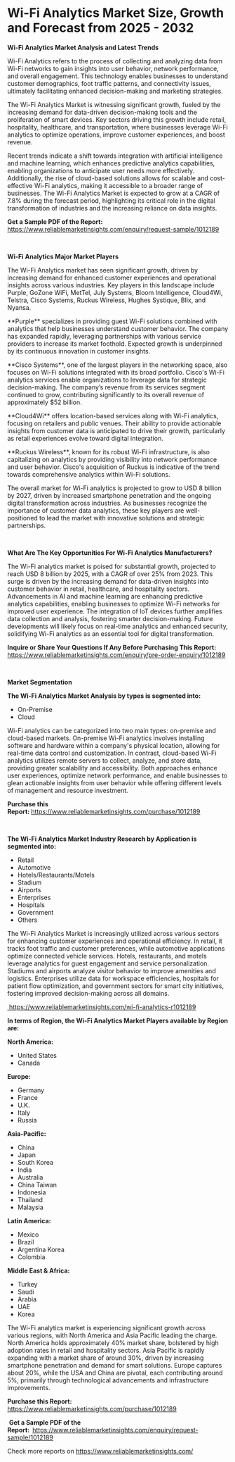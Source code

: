 <p><h1>Wi-Fi Analytics Market Size, Growth and Forecast from 2025 - 2032</h1></p><p><strong>Wi-Fi Analytics Market Analysis and Latest Trends</strong></p>
<p><p>Wi-Fi Analytics refers to the process of collecting and analyzing data from Wi-Fi networks to gain insights into user behavior, network performance, and overall engagement. This technology enables businesses to understand customer demographics, foot traffic patterns, and connectivity issues, ultimately facilitating enhanced decision-making and marketing strategies.</p><p>The Wi-Fi Analytics Market is witnessing significant growth, fueled by the increasing demand for data-driven decision-making tools and the proliferation of smart devices. Key sectors driving this growth include retail, hospitality, healthcare, and transportation, where businesses leverage Wi-Fi analytics to optimize operations, improve customer experiences, and boost revenue.</p><p>Recent trends indicate a shift towards integration with artificial intelligence and machine learning, which enhances predictive analytics capabilities, enabling organizations to anticipate user needs more effectively. Additionally, the rise of cloud-based solutions allows for scalable and cost-effective Wi-Fi analytics, making it accessible to a broader range of businesses. The Wi-Fi Analytics Market is expected to grow at a CAGR of 7.8% during the forecast period, highlighting its critical role in the digital transformation of industries and the increasing reliance on data insights.</p></p>
<p><strong>Get a Sample PDF of the Report:&nbsp;</strong> <a href="https://www.reliablemarketinsights.com/enquiry/request-sample/1012189?utm_campaign=3361&utm_medium=2&utm_source=Github&utm_content=ia&utm_term=08042025&utm_id=wi-fi-analytics">https://www.reliablemarketinsights.com/enquiry/request-sample/1012189</a></p>
<p>&nbsp;</p>
<p><strong>Wi-Fi Analytics Major Market Players</strong></p>
<p><p>The Wi-Fi Analytics market has seen significant growth, driven by increasing demand for enhanced customer experiences and operational insights across various industries. Key players in this landscape include Purple, GoZone WiFi, MetTel, July Systems, Bloom Intelligence, Cloud4Wi, Telstra, Cisco Systems, Ruckus Wireless, Hughes Systique, Blix, and Nyansa.</p><p>**Purple** specializes in providing guest Wi-Fi solutions combined with analytics that help businesses understand customer behavior. The company has expanded rapidly, leveraging partnerships with various service providers to increase its market foothold. Expected growth is underpinned by its continuous innovation in customer insights.</p><p>**Cisco Systems**, one of the largest players in the networking space, also focuses on Wi-Fi solutions integrated with its broad portfolio. Cisco's Wi-Fi analytics services enable organizations to leverage data for strategic decision-making. The company’s revenue from its services segment continued to grow, contributing significantly to its overall revenue of approximately $52 billion.</p><p>**Cloud4Wi** offers location-based services along with Wi-Fi analytics, focusing on retailers and public venues. Their ability to provide actionable insights from customer data is anticipated to drive their growth, particularly as retail experiences evolve toward digital integration.</p><p>**Ruckus Wireless**, known for its robust Wi-Fi infrastructure, is also capitalizing on analytics by providing visibility into network performance and user behavior. Cisco's acquisition of Ruckus is indicative of the trend towards comprehensive analytics within Wi-Fi solutions.</p><p>The overall market for Wi-Fi analytics is projected to grow to USD 8 billion by 2027, driven by increased smartphone penetration and the ongoing digital transformation across industries. As businesses recognize the importance of customer data analytics, these key players are well-positioned to lead the market with innovative solutions and strategic partnerships.</p></p>
<p>&nbsp;</p>
<p><strong>What Are The Key Opportunities For Wi-Fi Analytics Manufacturers?</strong></p>
<p><p>The Wi-Fi analytics market is poised for substantial growth, projected to reach USD 8 billion by 2025, with a CAGR of over 25% from 2023. This surge is driven by the increasing demand for data-driven insights into customer behavior in retail, healthcare, and hospitality sectors. Advancements in AI and machine learning are enhancing predictive analytics capabilities, enabling businesses to optimize Wi-Fi networks for improved user experience. The integration of IoT devices further amplifies data collection and analysis, fostering smarter decision-making. Future developments will likely focus on real-time analytics and enhanced security, solidifying Wi-Fi analytics as an essential tool for digital transformation.</p></p>
<p><strong>Inquire or Share Your Questions If Any Before Purchasing This Report:</strong> <a href="https://www.reliablemarketinsights.com/enquiry/pre-order-enquiry/1012189?utm_campaign=3361&utm_medium=2&utm_source=Github&utm_content=ia&utm_term=08042025&utm_id=wi-fi-analytics">https://www.reliablemarketinsights.com/enquiry/pre-order-enquiry/1012189</a></p>
<p>&nbsp;</p>
<p><strong>Market Segmentation</strong></p>
<p><strong>The Wi-Fi Analytics Market Analysis by types is segmented into:</strong></p>
<p><ul><li>On-Premise</li><li>Cloud</li></ul></p>
<p><p>Wi-Fi analytics can be categorized into two main types: on-premise and cloud-based markets. On-premise Wi-Fi analytics involves installing software and hardware within a company's physical location, allowing for real-time data control and customization. In contrast, cloud-based Wi-Fi analytics utilizes remote servers to collect, analyze, and store data, providing greater scalability and accessibility. Both approaches enhance user experiences, optimize network performance, and enable businesses to glean actionable insights from user behavior while offering different levels of management and resource investment.</p></p>
<p><strong>Purchase this Report:&nbsp;</strong><a href="https://www.reliablemarketinsights.com/purchase/1012189?utm_campaign=3361&utm_medium=2&utm_source=Github&utm_content=ia&utm_term=08042025&utm_id=wi-fi-analytics">https://www.reliablemarketinsights.com/purchase/1012189</a></p>
<p>&nbsp;</p>
<p><strong>The Wi-Fi Analytics Market Industry Research by Application is segmented into:</strong></p>
<p><ul><li>Retail</li><li>Automotive</li><li>Hotels/Restaurants/Motels</li><li>Stadium</li><li>Airports</li><li>Enterprises</li><li>Hospitals</li><li>Government</li><li>Others</li></ul></p>
<p><p>The Wi-Fi Analytics Market is increasingly utilized across various sectors for enhancing customer experiences and operational efficiency. In retail, it tracks foot traffic and customer preferences, while automotive applications optimize connected vehicle services. Hotels, restaurants, and motels leverage analytics for guest engagement and service personalization. Stadiums and airports analyze visitor behavior to improve amenities and logistics. Enterprises utilize data for workspace efficiencies, hospitals for patient flow optimization, and government sectors for smart city initiatives, fostering improved decision-making across all domains.</p></p>
<p><a href="https://www.reliablemarketinsights.com/wi-fi-analytics-r1012189?utm_campaign=3361&utm_medium=2&utm_source=Github&utm_content=ia&utm_term=08042025&utm_id=wi-fi-analytics">&nbsp;https://www.reliablemarketinsights.com/wi-fi-analytics-r1012189</a></p>
<p><strong>In terms of Region, the Wi-Fi Analytics Market Players available by Region are:</strong></p>
<p>
    <p> <strong> North America: </strong>
        <ul>
            <li>United States</li>
            <li>Canada</li>
        </ul>
        </p> 
    <p> <strong> Europe: </strong>
        <ul>
            <li>Germany</li>
            <li>France</li>
            <li>U.K.</li>
            <li>Italy</li>
            <li>Russia</li>
        </ul>
        </p> 
    <p> <strong> Asia-Pacific: </strong>
        <ul>
            <li>China</li>
            <li>Japan</li>
            <li>South Korea</li>
            <li>India</li>
            <li>Australia</li>
            <li>China Taiwan</li>
            <li>Indonesia</li>
            <li>Thailand</li>
            <li>Malaysia</li>
        </ul>
        </p> 
    <p> <strong> Latin America: </strong>
        <ul>
            <li>Mexico</li>
            <li>Brazil</li>
            <li>Argentina Korea</li>
            <li>Colombia</li>
        </ul>
        </p> 
    <p> <strong> Middle East & Africa: </strong>
        <ul>
            <li>Turkey</li>
            <li>Saudi</li>
            <li>Arabia</li>
            <li>UAE</li>
            <li>Korea</li>
        </ul>
    </p>
    </p>
<p><p>The Wi-Fi analytics market is experiencing significant growth across various regions, with North America and Asia Pacific leading the charge. North America holds approximately 40% market share, bolstered by high adoption rates in retail and hospitality sectors. Asia Pacific is rapidly expanding with a market share of around 30%, driven by increasing smartphone penetration and demand for smart solutions. Europe captures about 20%, while the USA and China are pivotal, each contributing around 5%, primarily through technological advancements and infrastructure improvements.</p></p>
<p><strong>Purchase this Report: </strong><a href="https://www.reliablemarketinsights.com/purchase/1012189?utm_campaign=3361&utm_medium=2&utm_source=Github&utm_content=ia&utm_term=08042025&utm_id=wi-fi-analytics">https://www.reliablemarketinsights.com/purchase/1012189</a></p>
<p>&nbsp;<strong>Get a Sample PDF of the Report:&nbsp;&nbsp;</strong><a href="https://www.reliablemarketinsights.com/enquiry/request-sample/1012189?utm_campaign=3361&utm_medium=2&utm_source=Github&utm_content=ia&utm_term=08042025&utm_id=wi-fi-analytics">https://www.reliablemarketinsights.com/enquiry/request-sample/1012189</a></p>
<p><strong></strong></p>
<p>Check more reports on <a href="https://www.reliablemarketinsights.com/?utm_campaign=3361&utm_medium=2&utm_source=Github&utm_content=ia&utm_term=08042025&utm_id=wi-fi-analytics">https://www.reliablemarketinsights.com/</a></p>